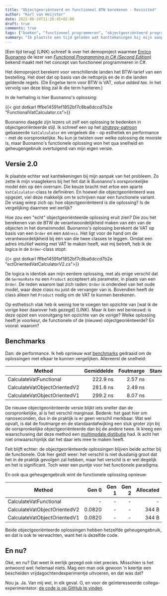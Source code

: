 ```yaml
---
title: "Objectgeoriënteerd en functioneel BTW berekenen - Revisited"
author: "Karl van Heijster"
date: 2022-06-24T11:26:45+02:00
draft: true
comments: true
tags: ["boeken", "functioneel programmeren", "objectgeoriënteerd programmeren", "performance"]
summary: "Ik plaatste een tijd geleden wat kanttekeningen bij mijn aanpak Enrico Buonanno's uitdaging om een objectgeoriënteerde BTW-calculator te schrijven. Zo zette ik mijn vraagtekens bij het feit dat ik zijn oorspronkelijke model één op één overnam. Die keuze bracht met ertoe een aparte `VatCalculator`-class te definiëren. En hoewel die objectgeoriënteerd was opgezet, viel deze makkelijk om te schrijven naar een functionele variant. De vraag wierp zich op: hoe objectgeoriënteerd is die oplossing? Is de vergelijking daarmee wel eerlijk? Hoe zou een \"echt\" objectgeoriënteerde oplossing eruit zien?"
---
```


[Een tijd terug] (LINK) schreef ik over het demoproject waarmee [Enrico Buonanno](https://twitter.com/la_yumba) de lezer van [*Functional Programming in C# (Second Edition)*](https://www.manning.com/books/functional-programming-in-c-sharp-second-edition) bekend maakt met het concept van functioneel programmeren in C#. 


Het demoproject berekent voor verschillende landen het BTW-tarief van een bestelling. Het doet dat op basis van de nettoprijs en de in die landen geldende regels. (De Engelse term voor BTW is VAT, *value added tax*. In het vervolg van deze blog zal ik die term hanteren.)


In de herhaling is hier Buonanno's oplossing: 


{{< gist dotkarl fffbe14591ef1852bf7c8ba6dccd7b2e "FunctionalVatCalculator.cs">}}


Buonanno daagde zijn lezers uit zelf een oplossing te bedenken in objectgeoriënteerde stijl. Ik schreef een op het [*strategy*-patroon](https://en.wikipedia.org/wiki/Strategy_pattern) gebaseerde `VatCalculator` en vergeleek die - op esthetiek en performance - met de oorspronkelijke. Nu kun je twisten over welke oplossing de mooiste is, maar Buonanno's functionele oplossing won het qua snelheid en geheugengebruik overtuigend van mijn eigen versie.


## Versie 2.0


Ik plaatste echter wat kanttekeningen bij mijn aanpak van het probleem. Zo zette ik mijn vraagtekens bij het feit dat ik Buonanno's oorspronkelijke model één op één overnam. Die keuze bracht met ertoe een aparte `VatCalculator`-class te definiëren. En hoewel die objectgeoriënteerd was opgezet, viel deze makkelijk om te schrijven naar een functionele variant. De vraag wierp zich op: hoe objectgeoriënteerd is die oplossing? Is de vergelijking daarmee wel eerlijk?


Hoe zou een "echt" objectgeoriënteerde oplossing eruit zien? Die zou het berekenen van de BTW de verantwoordelijkheid maken van één van de objecten in het domeinmodel. Buonanno's oplossing berekent de VAT op basis van een `Order` en een `Address`. Het ligt voor de hand om de verantwoordelijkheid bij één van die twee classes te leggen. Omdat een adres intuïtief weinig met VAT te maken heeft, wat mij betreft, heb ik de logica in de `Order`-class stopt:


{{< gist dotkarl fffbe14591ef1852bf7c8ba6dccd7b2e "ectOrientedVatCalculatorV2.cs">}}


De logica is identiek aan mijn eerdere oplossing, met als enige verschil dat de `GermanRate` nu een `Product` accepteert als parameter, in plaats van een `Order`. De reden waarom laat zich raden: `Order` is onderdeel van het oude model, waar deze class nu juist de vervanger van is. Bovendien heeft de class alleen het `Product` nodig om de VAT te kunnen berekenen.


Op esthetisch vlak heb ik weinig toe te voegen ten opzichte van [wat ik de vorige keer daarover heb gezegd] (LINK). Maar ik ben wel benieuwd: is deze opzet een vooruitgang ten opzichte van de vorige? Welke oplossing heeft je voorkeur, de functionele of de (nieuwe) objectgeoriënteerde? En vooral: waarom? 


## Benchmarks


Dan: de performance. Ik heb opnieuw wat [benchmarks](https://benchmarkdotnet.org/articles/overview.html) gedraaid om de oplossingen met elkaar te kunnen vergelijken. Allereerst de snelheid:


|                       Method | Gemiddelde | Foutmarge | Standaardafwijking | 
|----------------------------- |-----------:|----------:|-------------------:|
|       CalculateVatFunctional |   222.9 ns |   2.57 ns |            2.28 ns |
| CalculateVatObjectOrientedV2 |   281.6 ns |   2.49 ns |            2.08 ns |
| CalculateVatObjectOrientedV1 |   299.2 ns |   8.07 ns |           23.81 ns |


De nieuwe objectgeoriënteerde versie blijkt iets sneller dan de oorspronkelijke, al is het verschil marginaal. Bedenk: het gaat hier om nanoseconden, dus in de praktijk is er geen verschil merkbaar. Wat wel opvalt, is dat de foutmarge en de standaardafwijking een stuk groter zijn bij de oorspronkelijke objectgeoriënteerde dan bij de andere twee. Ik kreeg een waarschuwing dat deze method een [multimodale distibutie](https://en.wikipedia.org/wiki/Multimodal_distribution) had. Ik acht het niet onwaarschijnlijk dat het daar iets mee te maken heeft.


Feit blijft echter: de objectgeoriënteerde oplossingen blijven beide achter bij de functionele. Ook hier geldt weer: het verschil is niet dusdanig groot dat het in de praktijk gevolgen zal hebben, maar het verschil is er wel degelijk en het is significant. Toch weer een puntje voor het functionele paradigma.


En ook qua geheugengebruik wint de functionele oplossing opnieuw:


|                       Method |  Gen 0 | Gen 1 | Gen 2 | Allocated |
|----------------------------- |-------:|------:|------:|----------:|
|       CalculateVatFunctional |      - |     - |     - |         - |
| CalculateVatObjectOrientedV2 | 0.0820 |     - |     - |     344 B |
| CalculateVatObjectOrientedV1 | 0.0820 |     - |     - |     344 B |


Beide objectgeoriënteerde oplossingen hebben hetzelfde geheugengebruik, en dat is ook te verwachten, want het is dezelfde code.


## En nu?


Oké, en nu? Dat weet ik eerlijk gezegd ook niet precies. Misschien is het antwoord wel: helemaal niets. Mag een man ook gewoon 'n keertje een bescheiden vrijdagochtendexperimentje uitvoeren, en dat was dat? 


Nou ja. Ja. Van mij wel, in elk geval. O, en voor de geïnteresseerde collega-experimentator: [de code is op GitHub te vinden](https://github.com/dotkarl/RefactorExercises).
